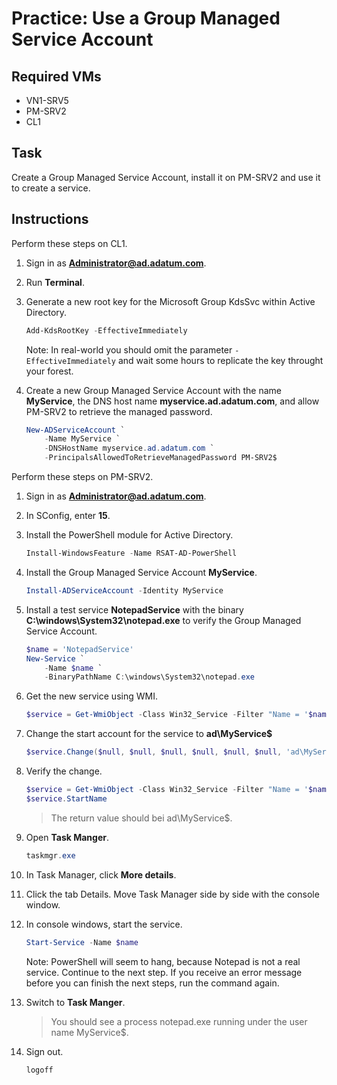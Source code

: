 # Practice: Use a Group Managed Service Account

## Required VMs

* VN1-SRV5
* PM-SRV2
* CL1

## Task

Create a Group Managed Service Account, install it on PM-SRV2 and use it to create a service.

## Instructions

Perform these steps on CL1.

1. Sign in as **Administrator@ad.adatum.com**.
1. Run **Terminal**.
1. Generate a new root key for the Microsoft Group KdsSvc within Active Directory.

    ````powershell
    Add-KdsRootKey -EffectiveImmediately
    ````

    Note: In real-world you should omit the parameter ````-EffectiveImmediately```` and wait some hours to replicate the key throught your forest.

1. Create a new Group Managed Service Account with the name **MyService**, the DNS host name **myservice.ad.adatum.com**, and allow PM-SRV2 to retrieve the managed password.

    ````powershell
    New-ADServiceAccount `
        -Name MyService `
        -DNSHostName myservice.ad.adatum.com `
        -PrincipalsAllowedToRetrieveManagedPassword PM-SRV2$
    ````

Perform these steps on PM-SRV2.

1. Sign in as **Administrator@ad.adatum.com**.
1. In SConfig, enter **15**.
1. Install the PowerShell module for Active Directory.

    ````powershell
    Install-WindowsFeature -Name RSAT-AD-PowerShell
    ````

1. Install the Group Managed Service Account **MyService**.

    ````powershell
    Install-ADServiceAccount -Identity MyService
    ````

1. Install a test service **NotepadService** with the binary **C:\windows\System32\notepad.exe** to verify the Group Managed Service Account.

    ````powershell
    $name = 'NotepadService'
    New-Service `
        -Name $name `
        -BinaryPathName C:\windows\System32\notepad.exe
    ````

1. Get the new service using WMI.

    ````powershell
    $service = Get-WmiObject -Class Win32_Service -Filter "Name = '$name'"
    ````

1. Change the start account for the service to **ad\MyService$**

    ````powershell
    $service.Change($null, $null, $null, $null, $null, $null, 'ad\MyService$')
    ````

1. Verify the change.

    ````powershell
    $service = Get-WmiObject -Class Win32_Service -Filter "Name = '$name'"
    $service.StartName
    ````

    > The return value should bei ad\MyService$.

1. Open **Task Manger**.

    ````powershell
    taskmgr.exe
    ````

1. In Task Manager, click **More details**.
1. Click the tab Details. Move Task Manager side by side with the console window.
1. In console windows, start the service.

    ````powershell
    Start-Service -Name $name
    ````

    Note: PowerShell will seem to hang, because Notepad is not a real service. Continue to the next step. If you receive an error message before you can finish the next steps, run the command again.

1. Switch to **Task Manger**.

    > You should see a process notepad.exe running under the user name MyService$.

1. Sign out.

    ````powershell
    logoff
    ````
